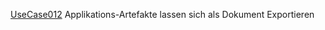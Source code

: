 [UseCase012](https://github.com/DomainDrivenArchitecture/ddaRequirement/blob/master/en/requirements/UseCase012.md)  Applikations-Artefakte lassen sich als Dokument Exportieren